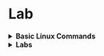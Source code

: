 # Lab

<details>
<summary><strong>Basic Linux Commands</strong></summary>
<br>

1. `cd` - To navigate between the directories
2. `ls`, `ltr` - List directory contents, in long format sorted by modification time similar to `ll`
3. `ls --help` - Displays the help information for the `ls` command
4. For more commands refer [Basic Linux Cmds](https://www.geeksforgeeks.org/basic-linux-commands/)

</details>

<details>
<summary><strong>Labs</strong></summary>
<br>

1. Navigate to the OpenLANE directory:
```
cd Desktop/work/tools/openlane_working_dir/openlane
```
2. Start the Docker container and to use the open lane  OpenLANE shell:
```
docker
./flow.tcl -interactive
```
![openlane startup](https://github.com/Akkshayul1234/Nasscom-VSD/assets/37902660/7145ed52-c1b8-46a8-9d5a-7731c14ff422)

- Import the nesscary package to run the flow by using the following command
```
package require openlane 0.9
```
- For more on OpenLANE installation and flow - [efabless repo](https://github.com/efabless/openlane)

## Setting up OpenLANE Environment

3. Prepare the design in the OpenLANE shell:
```
prep -design picorv32a
```
![design prep](https://github.com/Akkshayul1234/Nasscom-VSD/assets/37902660/525dce4b-8d97-4607-bd16-3c7621c8fd6a)

- The design is present in this directory
```
/Desktop/work/tools/openlane_working_dir/openlane/designs/picorv32a
```
- After the design prep is completed a new `runs` folder will be created 

![runs folder](https://github.com/Akkshayul1234/Nasscom-VSD/assets/37902660/1878b652-9e01-4f59-8f68-5d5305039f92)

- This folder consists of the following contents.

![run folder contents](https://github.com/Akkshayul1234/Nasscom-VSD/assets/37902660/19f9c44b-dc6f-4b85-8d93-2a3e7d0eac7f)

## Synthesis 

- Command:
```
 run_synthesis
```
![synthesis successfull](https://github.com/Akkshayul1234/Nasscom-VSD/assets/37902660/21f98b7d-71c0-4f5c-b7cb-ab091e6d7751)

- After the Synthesis is Successfull the results are updated in the `reports/synthesis` folder.

![flop ratio](https://github.com/Akkshayul1234/Nasscom-VSD/assets/37902660/3d48b9cf-9169-4c70-933a-68373ce215a3)

- From this we can calculate the `Flop Ratio`- (No. of D-flipflops/ Total No of Cells)*100 = (1613/14876)*100 = 10.8 %

## Floorplan (FP)

- Before running the FP, if we want to add any switches or change any values we should add these in `designs/picorv32a/sky130A_sky130_fd_sc_hd_config.tcl` as this is the pdk specific file that overrides the normal `config.tcl` and also the `floorplan.tcl` file.

- Command:
  ```
  run_floorplan
  ```
  ![floorplan successfull](https://github.com/Akkshayul1234/Nasscom-VSD/assets/37902660/6b135085-ff4d-470d-b4e7-261958afdc52)

  




















